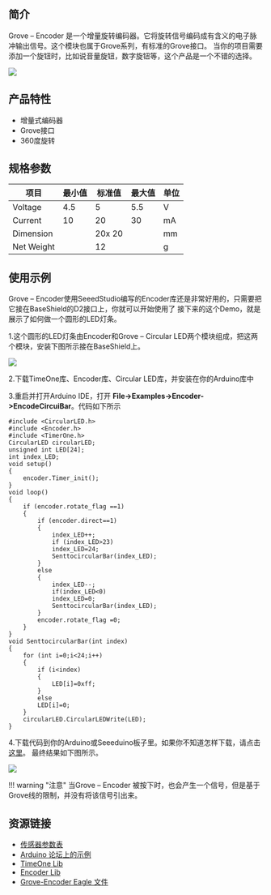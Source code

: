 ## 简介
Grove – Encoder 是一个增量旋转编码器。它将旋转信号编码成有含义的电子脉冲输出信号。这个模块也属于Grove系列，有标准的Grove接口。
当你的项目需要添加一个旋钮时，比如说音量旋钮，数字旋钮等，这个产品是一个不错的选择。

![](https://raw.githubusercontent.com/SeeedDocument/wiki_chinese/master/docs/images/Grove_Encoder/1.png)
 
## 产品特性

* 增量式编码器
* Grove接口
* 360度旋转


## 规格参数

|项目|最小值|标准值|最大值|单位|
|----|------|------|------|----|
|Voltage|	4.5 |5|	5.5	|V|
|Current|	10	|20|	30|	mA|
|Dimension||	20x 20||	mm|
|Net Weight||	12||	g|

## 使用示例

Grove – Encoder使用SeeedStudio编写的Encoder库还是非常好用的，只需要把它接在BaseShield的D2接口上，你就可以开始使用了
接下来的这个Demo，就是展示了如何做一个圆形的LED灯条。

1.这个圆形的LED灯条由Encoder和Grove – Circular LED两个模块组成，把这两个模块，安装下图所示接在BaseShield上。

![](https://raw.githubusercontent.com/SeeedDocument/wiki_chinese/master/docs/images/Grove_Encoder/2.png)

2.下载TimeOne库、Encoder库、Circular LED库，并安装在你的Arduino库中

3.重启并打开Arduino IDE，打开 **File->Examples->Encoder->EncodeCircuiBar**。代码如下所示

```arduino
#include <CircularLED.h>
#include <Encoder.h>
#include <TimerOne.h>
CircularLED circularLED;
unsigned int LED[24];
int index_LED;
void setup()
{
    encoder.Timer_init();
}
void loop()
{
    if (encoder.rotate_flag ==1)
    {
        if (encoder.direct==1)
        {
            index_LED++;
            if (index_LED>23)
            index_LED=24;
            SenttocircularBar(index_LED);
        }
        else
        {
            index_LED--;
            if(index_LED<0)
            index_LED=0;
            SenttocircularBar(index_LED);
        }
        encoder.rotate_flag =0;
    }
}
void SenttocircularBar(int index)
{
    for (int i=0;i<24;i++)
    {
        if (i<index)
        {
            LED[i]=0xff;
        }
        else
        LED[i]=0;
    }
    circularLED.CircularLEDWrite(LED);
}
```

4.下载代码到你的Arduino或Seeeduino板子里。如果你不知道怎样下载，请点击[这里](http://www.seeedstudio.com/wiki/Upload_Code)。
最终结果如下图所示。

![](https://raw.githubusercontent.com/SeeedDocument/wiki_chinese/master/docs/images/Grove_Encoder/3.png)
 
!!! warning "注意"
    当Grove – Encoder 被按下时，也会产生一个信号，但是基于Grove线的限制，并没有将该信号引出来。
    
## 资源链接

* [传感器参数表](http://www.seeedstudio.com/wiki/File:Encoder_Spe.zip)
* [Arduino 论坛上的示例](http://www.arduino.cc/playground/Main/RotaryEncoders)
* [TimeOne Lib](http://www.seeedstudio.com/wiki/File:TimerOne.zip)
* [Encoder Lib](http://www.seeedstudio.com/wiki/File:Encoder.zip)
* [Grove-Encoder Eagle 文件](http://www.seeedstudio.com/wiki/File:Grove-Encoder_eagle_files.zip)
